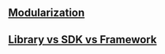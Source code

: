 ## [Modularization](https://github.com/chipbk10/Workshop/tree/main/Workshop/Topics/Modularization)
## [Library vs SDK vs Framework](https://github.com/chipbk10/iOSInterview/blob/main/Modularization/Library_SDK_Framework.md)
